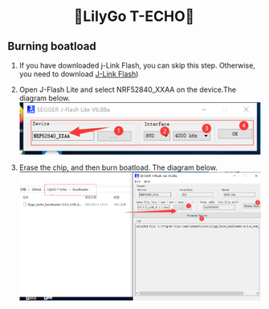 <h1 align = "center">🌟LilyGo T-ECHO🌟</h1>

## Burning boatload

1. If you have downloaded j-Link Flash, you can skip this step. Otherwise, you need to download [J-Link Flash](https://www.segger.com/products/debug-probes/j-link/technology/flash-download/))
2. Open J-Flash Lite and select NRF52840_XXAA on the device.The diagram below.
![](../image/bootloader-1.jpg)

3. Erase the chip, and then burn boatload. The diagram below.
![](../image/bootloader-2.jpg)
